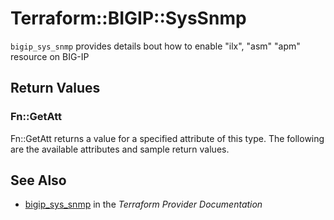 # Terraform::BIGIP::SysSnmp

`bigip_sys_snmp` provides details bout how to enable "ilx", "asm" "apm" resource on BIG-IP

## Return Values

### Fn::GetAtt

Fn::GetAtt returns a value for a specified attribute of this type. The following are the available attributes and sample return values.

## See Also

* [bigip_sys_snmp](https://www.terraform.io/docs/providers/bigip/r/sys_snmp.html) in the _Terraform Provider Documentation_